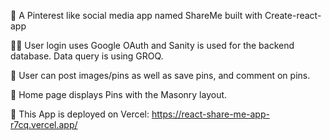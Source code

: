 🍇 A Pinterest like social media app named ShareMe built with Create-react-app 

👩‍💻 User login uses Google OAuth and Sanity is used for the backend database. Data query is using GROQ.

🍒 User can post images/pins as well as save pins, and comment on pins. 

🍊 Home page displays Pins with the Masonry layout.

👾 This App is deployed on Vercel: https://react-share-me-app-r7cq.vercel.app/
 
